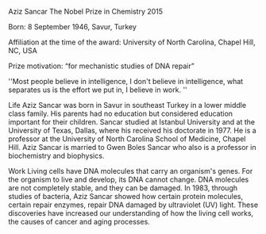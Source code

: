 Aziz Sancar
The Nobel Prize in Chemistry 2015

Born: 8 September 1946, Savur, Turkey

Affiliation at the time of the award: University of North Carolina, Chapel Hill, NC, USA

Prize motivation: “for mechanistic studies of DNA repair”

''Most people believe in intelligence, I don't believe in intelligence, what separates us is the effort we put in, I believe in work. ''

Life
Aziz Sancar was born in Savur in southeast Turkey in a lower middle class family. His parents had no education but considered education important for their children. Sancar studied at Istanbul University and at the University of Texas, Dallas, where his received his doctorate in 1977. He is a professor at the University of North Carolina School of Medicine, Chapel Hill. Aziz Sancar is married to Gwen Boles Sancar who also is a professor in biochemistry and biophysics.

Work
Living cells have DNA molecules that carry an organism's genes. For the organism to live and develop, its DNA cannot change. DNA molecules are not completely stable, and they can be damaged. In 1983, through studies of bacteria, Aziz Sancar showed how certain protein molecules, certain repair enzymes, repair DNA damaged by ultraviolet (UV) light. These discoveries have increased our understanding of how the living cell works, the causes of cancer and aging processes.
